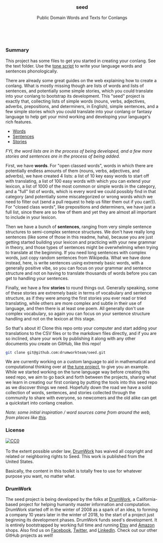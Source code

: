 
<br/>
<br/>
<br/>
<br/>
<br/>
<br/>

<h3 align='center'>
  seed
</h3>
<p align='center'>
  Public Domain Words and Texts for Conlangs
</p>

<br/>
<br/>
<br/>

<h3 id="summary">Summary</h3>

This project has some files to get you started in creating your conlang. See the text folder. Use the [tone script](https://github.com/drumworkteam/tone) to write your language words and sentences phonologically.

There are already some great guides on the web explaining how to create a conlang. What is mostly missing though are lists of words and lists of sentences, and potentially some simple stories, which you could translate into your conlang to bootstrap its development. This "seed" project is exactly that, collecting lists of simple words (nouns, verbs, adjectives, adverbs, prepositions, and determiners, in English), simple sentences, and a few simple stories which you could translate into your conlang or fantasy language to help get your mind working and developing your language's rich features.

- [Words](https://github.com/drumworkteam/seed/tree/make/text/list/word)
- [Sentences](https://github.com/drumworkteam/seed/tree/make/text/list/sentence)
- [Stories](https://github.com/drumworkteam/seed/tree/make/text)

_FYI, the word lists are in the process of being developed, and a few more stories and sentences are in the process of being added._

First, we have **words**. For "open classed words", words in which there are potentially endless amounts of them (nouns, verbs, adjectives, and adverbs), we have created 4 lists: a list of 10 key easy words to start off with translating, a list of 100 easy words with which you can extend your lexicon, a list of 1000 of the most common or simple words in the category, and a "full" list of words, which is every word we could possibly find in that category (and potentially some miscategorized or wrong words which we need to filter out (send a pull request to help us filter them out if you can!)). For "closed class words", like prepositions and determiners, we have just a full list, since there are so few of them and yet they are almost all important to include in your lexicon.

Then we have a bunch of **sentences**, ranging from very simple sentence structures to semi-complex sentence structures. We don't have really long sentences (like some of those in this readme, haha), because you are just getting started building your lexicon and practicing with your new grammar in theory, and those types of sentences might be overwhelming when trying to translate at the beginning. If you need long sentences with complex words, just copy random sentences from Wikipedia. What we have done instead, here, is write sentences using extremely basic words, with a generally positive vibe, so you can focus on your grammar and sentence structure and not on having to translate thousands of words before you can get to handling your sentences.

Finally, we have a few **stories** to round things out. Generally speaking, some of these stories are extremely basic in terms of vocabulary and sentence structure, as if they were among the first stories you ever read or tried translating, while others are more complex and subtle in their use of language, and then there is at least one poem. All generally don't use complex vocabulary, so again you can focus on your sentence structure handling and not on the lexicon at this stage.

So that's about it! Clone this repo onto your computer and start adding your translations to the CSV files or to the markdown files directly, and if you are so inclined, share your work by publishing it along with any other documents you create on GitHub, like this repo!

```bash
git clone git@github.com:drumworkteam/seed.git
```

We are currently working on a custom language to aid in mathematical and computational thinking over at [the tune project](https://github.com/drumworkteam/tune), to give you an example. While we started working on the tune language way before creating this seed repo, we aim to go back and forth between the projects, sharing what we learn in creating our first conlang by putting the tools into this seed repo as we discover things we need. Hopefully down the road we have a solid collection of words, sentences, and stories collected through the community to share with everyone, so newcomers and the old alike can get a quickstart into conlang creation.

_Note: some initial inspiration / word sources came from around the web, from places like [this](https://www.reddit.com/r/conlangs/comments/hy5f0z/625_words_to_get_your_conlang_going/)._

<h3 id="license">License</h3>

<p xmlns:dct="http://purl.org/dc/terms/" xmlns:vcard="http://www.w3.org/2001/vcard-rdf/3.0#">
  <a rel="license"
     href="http://creativecommons.org/publicdomain/zero/1.0/">
    <img src="http://i.creativecommons.org/p/zero/1.0/88x31.png" style="border-style: none;" alt="CC0" />
  </a>
  <br />
  <br />
  To the extent possible under law,
  <a rel="dct:publisher"
     href="https://github.com/drumworkteam/seed">
    <span property="dct:title">DrumWork</span></a>
  has waived all copyright and related or neighboring rights to
  <span property="dct:title">Seed</span>.
This work is published from the
<span property="vcard:Country" datatype="dct:ISO3166"
      content="US" about="https://github.com/drumworkteam/seed">
  United States</span>.
</p>

Basically, the content in this toolkit is totally free to use for whatever purpose you want, no matter what.

<h3 id="mount">DrumWork</h3>

The seed project is being developed by the folks at [DrumWork](https://drum.work), a California-based project for helping humanity master information and computation. DrumWork started off in the winter of 2008 as a spark of an idea, to forming a company 10 years later in the winter of 2018, to the start of a project just beginning its development phases. DrumWork funds seed's development. It is entirely bootstrapped by working full time and running [Etsy](https://etsy.com/shop/drumworkteam) and [Amazon](https://www.amazon.com/s?rh=p_27%3AMount+Build) shops. Also find us on [Facebook](https://www.facebook.com/drumworkteam), [Twitter](https://twitter.com/drumworkteam), and [LinkedIn](https://www.linkedin.com/company/drumworkteam). Check out our other GitHub projects as well!

